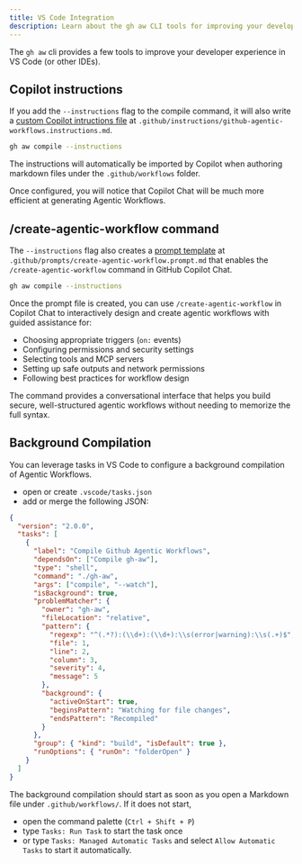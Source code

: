 ```yaml
---
title: VS Code Integration
description: Learn about the gh aw CLI tools for improving your developer experience in VS Code and other IDEs, including Copilot instructions.
---
```


The `gh aw` cli provides a few tools to improve your developer experience in VS Code (or other IDEs).

## Copilot instructions <a id="copilot-instructions"></a>

If you add the `--instructions` flag to the compile command, it will also
write a [custom Copilot intructions file](https://code.visualstudio.com/docs/copilot/copilot-customization) at `.github/instructions/github-agentic-workflows.instructions.md`.

```sh
gh aw compile --instructions
```

The instructions will automatically be imported by Copilot when authoring markdown
files under the `.github/workflows` folder.

Once configured, you will notice that Copilot Chat will be much more efficient at
generating Agentic Workflows.

## /create-agentic-workflow command <a id="create-agentic-workflow"></a>

The `--instructions` flag also creates a [prompt template](https://code.visualstudio.com/docs/copilot/copilot-customization#_prompt-templates) at `.github/prompts/create-agentic-workflow.prompt.md` that enables the `/create-agentic-workflow` command in GitHub Copilot Chat.

```sh
gh aw compile --instructions
```

Once the prompt file is created, you can use `/create-agentic-workflow` in Copilot Chat to interactively design and create agentic workflows with guided assistance for:

- Choosing appropriate triggers (`on:` events)
- Configuring permissions and security settings
- Selecting tools and MCP servers
- Setting up safe outputs and network permissions
- Following best practices for workflow design

The command provides a conversational interface that helps you build secure, well-structured agentic workflows without needing to memorize the full syntax.

## Background Compilation

You can leverage tasks in VS Code to configure a background compilation of Agentic Workflows.

- open or create `.vscode/tasks.json`
- add or merge the following JSON:

```json
{
  "version": "2.0.0",
  "tasks": [
    {
      "label": "Compile Github Agentic Workflows",
      "dependsOn": ["Compile gh-aw"],
      "type": "shell",
      "command": "./gh-aw",
      "args": ["compile", "--watch"],
      "isBackground": true,
      "problemMatcher": {
        "owner": "gh-aw",
        "fileLocation": "relative",
        "pattern": {
          "regexp": "^(.*?):(\\d+):(\\d+):\\s(error|warning):\\s(.+)$",
          "file": 1,
          "line": 2,
          "column": 3,
          "severity": 4,
          "message": 5
        },
        "background": {
          "activeOnStart": true,
          "beginsPattern": "Watching for file changes",
          "endsPattern": "Recompiled"
        }
      },
      "group": { "kind": "build", "isDefault": true },
      "runOptions": { "runOn": "folderOpen" }
    }
  ]
}
```

The background compilation should start as soon as you open a Markdown file under `.github/workflows/`. If it does not start, 

- open the command palette (`Ctrl + Shift + P`)
- type `Tasks: Run Task` to start the task once
- or type `Tasks: Managed Automatic Tasks` and select `Allow Automatic Tasks` to start it automatically.
